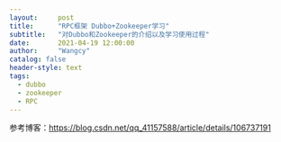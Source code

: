 ```yaml
---
layout:     post
title:      "RPC框架 Dubbo+Zookeeper学习"
subtitle:   "对Dubbo和Zookeeper的介绍以及学习使用过程"
date:       2021-04-19 12:00:00
author:     "Wangcy"
catalog: false
header-style: text
tags:
  - dubbo
  - zookeeper
  - RPC
---
```


参考博客：https://blog.csdn.net/qq_41157588/article/details/106737191

